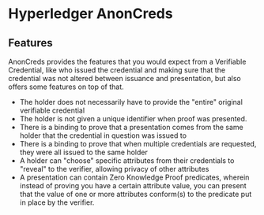 # Hyperledger AnonCreds

## Features
AnonCreds provides the features that you would expect from a Verifiable Credential, like who issued the credential and making
sure that the credential was not altered between issuance and presentation, but also offers some features on top of that. 
- The holder does not necessarily have to provide the "entire" original verifiable credential
- The holder is not given a unique identifier when proof was presented.
- There is a binding to prove that a presentation comes from the same holder that the credential in question was issued to
- There is a binding to prove that when multiple credentials are requested, they were all issued to the same holder
- A holder can "choose" specific attributes from their credentials to "reveal" to the verifier, allowing privacy of other attributes
- A presentation can contain Zero Knowledge Proof predicates, wherein instead of proving you have a certain attribute value, you can
  present that the value of one or more attributes conform(s) to the predicate put in place by the verifier.
